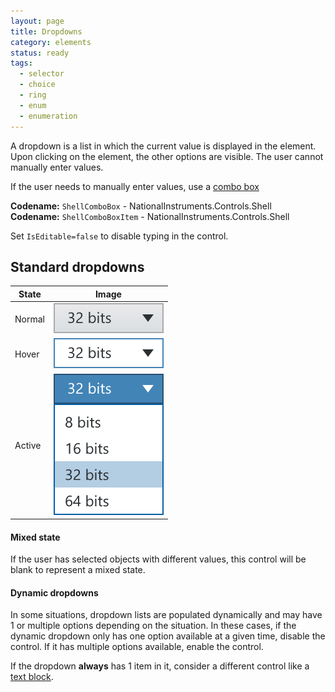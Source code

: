 ```yaml
---
layout: page
title: Dropdowns
category: elements
status: ready
tags:
  - selector
  - choice
  - ring
  - enum
  - enumeration
---
```


A dropdown is a list in which the current value is displayed in the element. Upon clicking on the element, the other options are visible. The user cannot manually enter values.

If the user needs to manually enter values, use a [combo box](../combo-boxes/)

**Codename:** `ShellComboBox`  - NationalInstruments.Controls.Shell  
**Codename:** `ShellComboBoxItem` - NationalInstruments.Controls.Shell

Set `IsEditable=false` to disable typing in the control.

## Standard dropdowns

| State         | Image         |
| ------------- |:-------------:|
| Normal        | ![Alt text](../../images/elements/dropdowns/dropdowns-normal.svg)        |
| Hover         | ![Alt text](../../images/elements/dropdowns/dropdowns-hover.svg)         |
| Active        | ![Alt text](../../images/elements/dropdowns/dropdowns-active.svg)        |

#### Mixed state
If the user has selected objects with different values, this control will be blank to represent a mixed state.

#### Dynamic dropdowns
In some situations, dropdown lists are populated dynamically and may have 1 or multiple options depending on the situation. In these cases, if the dynamic dropdown only has one option available at a given time, disable the control. If it has multiple options available, enable the control.

If the dropdown **always** has 1 item in it, consider a different control like a [text block](.../text-blocks/). 